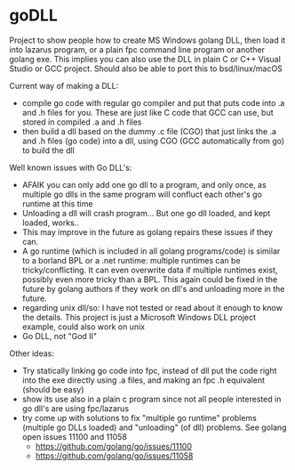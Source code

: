 # goDLL
Project to show people how to create MS Windows golang DLL, then load it into lazarus program, or a plain fpc command line program or another golang exe.  This implies you can also use the DLL in plain C or C++ Visual Studio or GCC project. Should also be able to port this to bsd/linux/macOS

Current way of making a DLL:
* compile go code with regular go compiler and put that puts code into .a and .h files for you. These are just like C code that GCC can use, but stored in compiled .a and .h files
* then build a dll based on the dummy .c file (CGO) that just links the .a and .h files (go code) into a dll, using CGO (GCC automatically from go) to build the dll

Well known issues with Go DLL's:

* AFAIK you can only add one go dll to a program, and only once, as multiple go dlls in the same program will confluct each other's go runtime at this time
* Unloading a dll will crash program... But one go dll loaded, and kept loaded, works..
* This may improve in the future as golang repairs these issues if they can.  
* A go runtime (which is included in all golang programs/code) is similar to a borland BPL or a .net runtime: multiple runtimes can be tricky/conflicting. It can even overwrite data if multiple runtimes exist, possibly even more tricky than a BPL. This again could be fixed in the future by golang authors if they work on dll's and unloading more in the future.
* regarding unix dll/so: I have not tested or read about it enough to know the details. This project is just a Microsoft Windows DLL project example, could also work on unix
* Go DLL, not "God II"

Other ideas:
* Try statically linking go code into fpc, instead of dll put the code right into the exe directly using .a files, and making an fpc .h equivalent (should be easy)
* show its use also in a plain c program since not all people interested in go dll's are using fpc/lazarus
* try come up with solutions to fix "multiple go runtime" problems (multiple go DLLs loaded) and "unloading" (of dll) problems. See golang open issues 11100 and 11058
  * https://github.com/golang/go/issues/11100
  * https://github.com/golang/go/issues/11058
